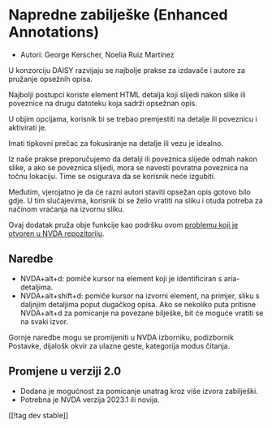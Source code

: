 # Napredne zabilješke (Enhanced Annotations) #

* Autori: George Kerscher, Noelia Ruiz Martínez

U konzorciju DAISY razvijaju se najbolje prakse za izdavače i autore za
pružanje opsežnih opisa.

Najbolji postupci koriste element HTML detalja koji slijedi nakon slike ili
poveznice na drugu datoteku koja sadrži opsežnan opis.

U objim opcijama, korisnik bi se trebao premjestiti na detalje ili poveznicu
i aktivirati je.

Imati tipkovni prečac za fokusiranje na detalje ili vezu je idealno.

Iz naše prakse preporučujemo da detalji ili poveznica slijede odmah nakon
slike, a ako se poveznica slijedi, mora se navesti povratna poveznica na
točnu lokaciju. Time se osigurava da se korisnik neće izgubiti.

Međutim, vjerojatno je da će razni autori staviti opsežan opis gotovo bilo
gdje. U tim slučajevima, korisnik bi se želio vratiti na sliku i otuda
potreba za načinom vraćanja na izvornu sliku.

Ovaj dodatak pruža obje funkcije kao podršku ovom [problemu koji je otvoren
u NVDA repozitoriju][2].

## Naredbe ##

* NVDA+alt+d: pomiče kursor na element koji je identificiran s
  aria-detaljima.
* NVDA+alt+shift+d: pomiče kursor na izvorni element, na primjer, sliku s
  daljnjim detaljima poput dugačkog opisa. Ako se nekoliko puta pritisne
  NVDA+alt+d za pomicanje na povezane bilješke, bit će moguće vratiti se na
  svaki izvor.

Gornje naredbe mogu se promijeniti u NVDA izborniku, podizbornik Postavke,
dijalošk okvir za ulazne geste, kategorija modus čitanja.

## Promjene u verziji 2.0 ##

* Dodana je mogućnost za pomicanje unatrag kroz više izvora zabilješki.
* Potrebna je NVDA verzija 2023.1 ili novija.

[[!tag dev stable]]

[2]: https://github.com/nvaccess/nvda/issues/13940

